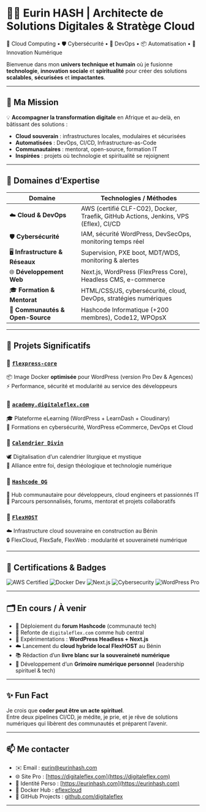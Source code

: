 # 👨‍💻 Eurin HASH | Architecte de Solutions Digitales & Stratège Cloud

🔧 Cloud Computing • 🛡️ Cybersécurité • 🧰 DevOps • 📦 Automatisation • 🧠 Innovation Numérique

Bienvenue dans mon **univers technique et humain** où je fusionne **technologie**, **innovation sociale** et **spiritualité** pour créer des solutions **scalables**, **sécurisées** et **impactantes**.

---

## 🧭 Ma Mission

💡 **Accompagner la transformation digitale** en Afrique et au-delà, en bâtissant des solutions :
- **Cloud souverain** : infrastructures locales, modulaires et sécurisées  
- **Automatisées** : DevOps, CI/CD, Infrastructure-as-Code  
- **Communautaires** : mentorat, open-source, formation IT  
- **Inspirées** : projets où technologie et spiritualité se rejoignent  

---

## 🧱 Domaines d’Expertise

| Domaine | Technologies / Méthodes |
|--------|--------------------------|
| ☁️ **Cloud & DevOps** | AWS (certifié CLF-C02), Docker, Traefik, GitHub Actions, Jenkins, VPS (Eflex), CI/CD |
| 🛡️ **Cybersécurité** | IAM, sécurité WordPress, DevSecOps, monitoring temps réel |
| 🖥️ **Infrastructure & Réseaux** | Supervision, PXE boot, MDT/WDS, monitoring & alertes |
| 🌐 **Développement Web** | Next.js, WordPress (FlexPress Core), Headless CMS, e-commerce |
| 🎓 **Formation & Mentorat** | HTML/CSS/JS, cybersécurité, cloud, DevOps, stratégies numériques |
| 🤝 **Communautés & Open-Source** | Hashcode Informatique (+200 membres), Code12, WPOpsX |

---

## 🚀 Projets Significatifs

### 🔹 [`flexpress-core`](https://hub.docker.com/repository/docker/eflexcloud/flexpress-core/general)
📦 Image Docker **optimisée** pour WordPress (version Pro Dev & Agences)  
⚡ Performance, sécurité et modularité au service des développeurs  

### 🔹 [`academy.digitaleflex.com`](https://academy.digitaleflex.com)
🎓 Plateforme eLearning (WordPress + LearnDash + Cloudinary)  
📘 Formations en cybersécurité, WordPress eCommerce, DevOps et Cloud  

### 🔹 [`Calendrier Divin`](https://sainteadoration.com)
🕊️ Digitalisation d’un calendrier liturgique et mystique  
📿 Alliance entre foi, design théologique et technologie numérique  

### 🔹 [`Hashcode QG`](https://hashcode.eurinhash.com)
👥 Hub communautaire pour développeurs, cloud engineers et passionnés IT  
📂 Parcours personnalisés, forums, mentorat et projets collaboratifs  

### 🔹 [`FlexHOST`](https://digitaleflex.com)
☁️ Infrastructure cloud souveraine en construction au Bénin  
🔒 FlexCloud, FlexSafe, FlexWeb : modularité et souveraineté numérique  

---

## 🏅 Certifications & Badges

![AWS Certified](https://img.shields.io/badge/AWS-Cloud%20Practitioner-orange?logo=amazonaws&logoColor=white)
![Docker Dev](https://img.shields.io/badge/Docker-DevOps-blue?logo=docker)
![Next.js](https://img.shields.io/badge/Next.js-Framework-black?logo=nextdotjs)
![Cybersecurity](https://img.shields.io/badge/Cybersecurity-Security%20%26%20IAM-red?logo=protonvpn)
![WordPress Pro](https://img.shields.io/badge/WordPress-FlexPress%20Core-lightgrey?logo=wordpress)

---

## 🗂️ En cours / À venir

- 🚀 Déploiement du **forum Hashcode** (communauté tech)  
- 🔄 Refonte de `digitaleflex.com` comme hub central  
- 🧪 Expérimentations : **WordPress Headless + Next.js**  
- ☁️ Lancement du **cloud hybride local FlexHOST** au Bénin  
- 📚 Rédaction d’un **livre blanc sur la souveraineté numérique**  
- 🧾 Développement d’un **Grimoire numérique personnel** (leadership spirituel & tech)  

---

## ✨ Fun Fact

Je crois que **coder peut être un acte spirituel**.  
Entre deux pipelines CI/CD, je médite, je prie, et je rêve de solutions numériques qui libèrent des communautés et préparent l’avenir.

---

## 📫 Me contacter

- ✉️ Email : [eurin@eurinhash.com](mailto:eurin@eurinhash.com)  
- 🌐 Site Pro : [https://digitaleflex.com](https://digitaleflex.com)  
- 🧠 Identité Perso : [https://eurinhash.com](https://eurinhash.com)  
- 🔗 Docker Hub : [eflexcloud](https://hub.docker.com/u/eflexcloud)  
- 🧪 GitHub Projects : [github.com/digitaleflex](https://github.com/digitaleflex)

---
